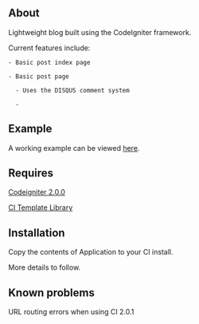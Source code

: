 About
-------
Lightweight blog built using the CodeIgniter framework. 

Current features include: 

    - Basic post index page
    
    - Basic post page
    
      - Uses the DISQUS comment system
      
      - 

Example
-------
A working example can be viewed [here](http://blog.laurencedawson.com/).

Requires
-------
[Codeigniter 2.0.0](http://www.codeigniter.com/download_files/reactor/CodeIgniter_2.0.0.zip)

[CI Template Library](http://williamsconcepts.com/ci/codeigniter/libraries/template/)

Installation
-------

Copy the contents of Application to your CI install. 

More details to follow.

Known problems
-------

URL routing errors when using CI 2.0.1